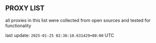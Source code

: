 ## PROXY LIST

all proxies in this list were collected from open sources and tested for functionality

last update: `2025-01-25 02:36:10.631429+00:00` UTC